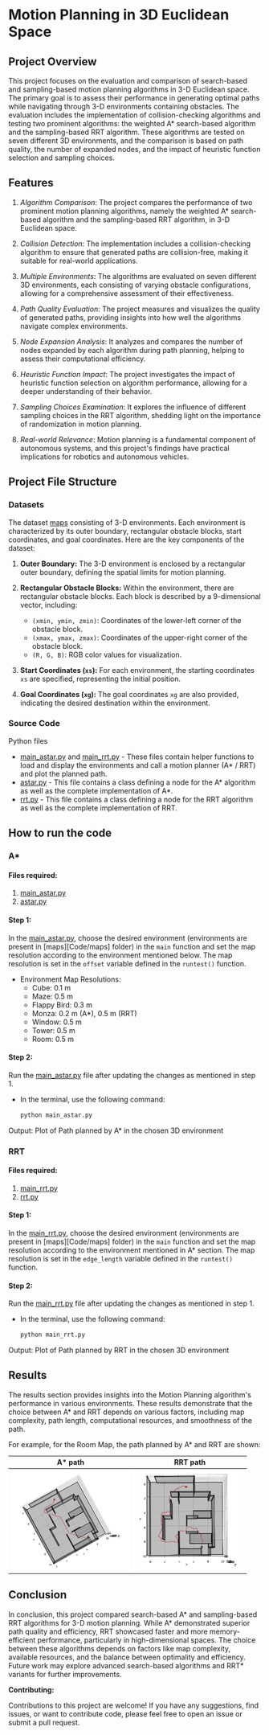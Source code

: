 # Motion Planning in 3D Euclidean Space

## Project Overview

This project focuses on the evaluation and comparison of search-based and sampling-based motion planning algorithms in 3-D Euclidean space. The primary goal is to assess their performance in generating optimal paths while navigating through 3-D environments containing obstacles. The evaluation includes the implementation of collision-checking algorithms and testing two prominent algorithms: the weighted A* search-based algorithm and the sampling-based RRT algorithm. These algorithms are tested on seven different 3D environments, and the comparison is based on path quality, the number of expanded nodes, and the impact of heuristic function selection and sampling choices.

## Features

1. *Algorithm Comparison*: The project compares the performance of two prominent motion planning algorithms, namely the weighted A* search-based algorithm and the sampling-based RRT algorithm, in 3-D Euclidean space.

2. *Collision Detection*: The implementation includes a collision-checking algorithm to ensure that generated paths are collision-free, making it suitable for real-world applications.

3. *Multiple Environments*: The algorithms are evaluated on seven different 3D environments, each consisting of varying obstacle configurations, allowing for a comprehensive assessment of their effectiveness.

4. *Path Quality Evaluation*: The project measures and visualizes the quality of generated paths, providing insights into how well the algorithms navigate complex environments.

5. *Node Expansion Analysis*: It analyzes and compares the number of nodes expanded by each algorithm during path planning, helping to assess their computational efficiency.

6. *Heuristic Function Impact*: The project investigates the impact of heuristic function selection on algorithm performance, allowing for a deeper understanding of their behavior.

7. *Sampling Choices Examination*: It explores the influence of different sampling choices in the RRT algorithm, shedding light on the importance of randomization in motion planning.

8. *Real-world Relevance*: Motion planning is a fundamental component of autonomous systems, and this project's findings have practical implications for robotics and autonomous vehicles.

## Project File Structure

### Datasets

The dataset [maps](Code/maps) consisting of 3-D environments. Each environment is characterized by its outer boundary, rectangular obstacle blocks, start coordinates, and goal coordinates. Here are the key components of the dataset:

1. **Outer Boundary:** The 3-D environment is enclosed by a rectangular outer boundary, defining the spatial limits for motion planning.

2. **Rectangular Obstacle Blocks:** Within the environment, there are rectangular obstacle blocks. Each block is described by a 9-dimensional vector, including:
    - `(xmin, ymin, zmin)`: Coordinates of the lower-left corner of the obstacle block.
    - `(xmax, ymax, zmax)`: Coordinates of the upper-right corner of the obstacle block.
    - `(R, G, B)`: RGB color values for visualization.

3. **Start Coordinates (`xs`):** For each environment, the starting coordinates `xs` are specified, representing the initial position.

4. **Goal Coordinates (`xg`):** The goal coordinates `xg` are also provided, indicating the desired destination within the environment.

### Source Code

Python files

- [main_astar.py](Code/main_astar.py) and [main_rrt.py](Code/main_rrt.py) - These files contain helper functions to load and display the environments and  call a motion planner (A* / RRT) and plot the planned path. 
- [astar.py](Code/astar.py) - This file contains a class defining a node for the A* algorithm as well as the complete implementation of A*.
- [rrt.py](Code/rrt.py) - This file contains a class defining a node for the RRT algorithm as well as the complete implementation of RRT.


## How to run the code

### A* ###

#### Files required:
1. [main_astar.py](Code/main_astar.py)
2. [astar.py](Code/astar.py)

#### Step 1:
In the [main_astar.py](Code/main_astar.py), choose the desired environment (environments are present in [maps][Code/maps] folder) in the `main` function and set the map resolution according to the environment mentioned below. The map resolution is set in the `offset` variable defined in the `runtest()` function.

- Environment Map Resolutions:
    - Cube: 0.1 m
    - Maze: 0.5 m
    - Flappy Bird: 0.3 m
    - Monza: 0.2 m (A*), 0.5 m (RRT)
    - Window: 0.5 m
    - Tower: 0.5 m
    - Room: 0.5 m

#### Step 2:
Run the [main_astar.py](Code/main_astar.py) file after updating the changes as mentioned in step 1.

 - In the terminal, use the following command:
     ```bash
     python main_astar.py
     ```

Output: Plot of Path planned by A* in the chosen 3D environment

### RRT ###

#### Files required:
1. [main_rrt.py](Code/main_rrt.py)
2. [rrt.py](Code/rrt.py) 

#### Step 1:
In the [main_rrt.py](Code/main_rrt.py), choose the desired environment (environments are present in [maps][Code/maps] folder) in the `main` function and set the map resolution according to the environment mentioned in A* section. The map resolution is set in the `edge_length` variable defined in the `runtest()` function.

#### Step 2:
Run the [main_rrt.py](Code/main_rrt.py) file after updating the changes as mentioned in step 1.
 - In the terminal, use the following command:
     ```bash
     python main_rrt.py
     ```
Output: Plot of Path planned by RRT in the chosen 3D environment

## Results

The results section provides insights into the Motion Planning algorithm's performance in various environments. These results demonstrate that the choice between A* and RRT depends on various factors, including map complexity, path length, computational resources, and smoothness of the path. 

For example, for the Room Map, the path planned by A* and RRT are shown: 

|A* path|RRT path|
|---|---|
|<img src="./Results/Astar_room.png" height="200">|<img src="./Results/rrt_room.png" height="200">|


## Conclusion

In conclusion, this project compared search-based A* and sampling-based RRT algorithms for 3-D motion planning. While A* demonstrated superior path quality and efficiency, RRT showcased faster and more memory-efficient performance, particularly in high-dimensional spaces. The choice between these algorithms depends on factors like map complexity, available resources, and the balance between optimality and efficiency. Future work may explore advanced search-based algorithms and RRT* variants for further improvements.

**Contributing:**

Contributions to this project are welcome! If you have any suggestions, find issues, or want to contribute code, please feel free to open an issue or submit a pull request.
